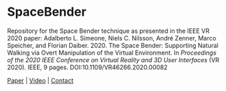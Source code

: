 # SpaceBender

Repository for the Space Bender technique as presented in the IEEE VR 2020 paper: Adalberto L. Simeone, Niels C. Nilsson, André Zenner, Marco Speicher, and Florian Daiber. 2020. The Space Bender: Supporting Natural Walking via Overt Manipulation of the Virtual Environment. In *Proceedings of the 2020 IEEE Conference on Virtual Reality and 3D User Interfaces* (VR 2020). IEEE, 9 pages. DOI:10.1109/VR46266.2020.00082

[Paper](https://adalsimeone.me/papers/Simeone_VR2020.pdf) | [Video](https://youtu.be/klcmFvrMX6k) | [Contact](https://aria.cs.kuleuven.be)